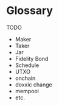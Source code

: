 # Glossary

TODO

- Maker
- Taker
- Jar
- Fidelity Bond
- Schedule
- UTXO
- onchain
- doxxic change
- mempool
- etc.
